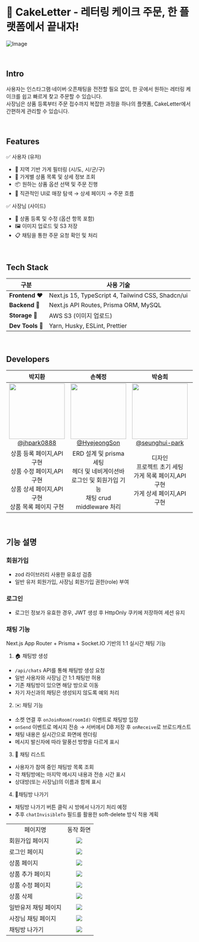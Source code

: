 # 🎂 CakeLetter - 레터링 케이크 주문, 한 플랫폼에서 끝내자!

![Image](https://github.com/user-attachments/assets/c5cb552a-a875-4647-9007-2c608380f256)

<br>

## Intro

사용자는 인스타그램·네이버·오픈채팅을 전전할 필요 없이, 한 곳에서 원하는 레터링 케이크를 쉽고 빠르게 찾고 주문할 수 있습니다.  
사장님은 상품 등록부터 주문 접수까지 복잡한 과정을 하나의 플랫폼, CakeLetter에서 간편하게 관리할 수 있습니다.

<br>

## Features

✅ 사용자 (유저)

- 🔎 지역 기반 가게 필터링 (시/도, 시/군/구)
- 🧁 가게별 상품 목록 및 상세 정보 조회
- 📦 원하는 상품 옵션 선택 및 주문 진행
- 🧭 직관적인 UI로 매장 탐색 → 상세 페이지 → 주문 흐름

✅ 사장님 (사이드)

- 🧾 상품 등록 및 수정 (옵션 항목 포함)
- 🖼 이미지 업로드 및 S3 저장
- 📋 채팅을 통한 주문 요청 확인 및 처리

<br>

## Tech Stack

| 구분             | 사용 기술                                         |
| ---------------- | ------------------------------------------------- |
| **Frontend ❤️**  | Next.js 15, TypeScript 4, Tailwind CSS, Shadcn/ui |
| **Backend 🧡**   | Next.js API Routes, Prisma ORM, MySQL             |
| **Storage 💛**   | AWS S3 (이미지 업로드)                            |
| **Dev Tools 💚** | Yarn, Husky, ESLint, Prettier                     |

<br>

## Developers

<div align="center">

|                                                                **박지환**                                                                |                                                                 **손혜정**                                                                 |                                                                   **박승희**                                                                    |                                                              **김효준**                                                              |
| :--------------------------------------------------------------------------------------------------------------------------------------: | :----------------------------------------------------------------------------------------------------------------------------------------: | :---------------------------------------------------------------------------------------------------------------------------------------------: | :----------------------------------------------------------------------------------------------------------------------------------: |
| [<img src="https://avatars.githubusercontent.com/u/77378301?v=4" height=150 width=150> <br/> @jhpark0888](https://github.com/jhpark0888) | [<img src="https://avatars.githubusercontent.com/u/74630428?v=4" height=150 width=150> <br/> @HyejeongSon](https://github.com/HyejeongSon) | [<img src="https://avatars.githubusercontent.com/u/159995296?v=4" height=150 width=150> <br/> @seunghui-park](https://github.com/seunghui-park) | [<img src="https://avatars.githubusercontent.com/u/66195226?v=4" height=150 width=150> <br/> @Hyo-joon](https://github.com/Hyo-joon) |
|               상품 등록 페이지,API 구현<br>상품 수정 페이지,API 구현<br>상품 상세 페이지,API 구현<br>상품 목록 페이지 구현               |                 ERD 설계 및 prisma 세팅<br>헤더 및 네비게이션바<br>로그인 및 회원가입 기능<br>채팅 crud<br>middleware 처리                 |                              디자인<br>프로젝트 초기 세팅<br>가게 목록 페이지,API 구현<br>가게 상세 페이지,API구현                              |                                    ERD 설계<br>소켓 서버 구축<br>채팅 crud 구현<br>발표 자료 제작                                    |

</div>

<br>

## 기능 설명

### 회원가입

- zod 라이브러리 사용한 유효성 검증
- 일반 유저 회원가입, 사장님 회원가입 권한(role) 부여

### 로그인

- 로그인 정보가 유효한 경우, JWT 생성 후 HttpOnly 쿠키에 저장하여 세션 유지

### 채팅 기능

Next.js App Router + Prisma + Socket.IO 기반의 1:1 실시간 채팅 기능

1. 🏠 채팅방 생성

- `/api/chats` API를 통해 채팅방 생성 요청
- 일반 사용자와 사장님 간 1:1 채팅만 허용
- 기존 채팅방이 있으면 해당 방으로 이동
- 자기 자신과의 채팅은 생성되지 않도록 예외 처리

2. ✉️ 채팅 기능

- 소켓 연결 후 `onJoinRoom(roomId)` 이벤트로 채팅방 입장
- `onSend` 이벤트로 메시지 전송 → 서버에서 DB 저장 후 `onReceive`로 브로드캐스트
- 채팅 내용은 실시간으로 화면에 렌더링
- 메시지 발신자에 따라 말풍선 방향을 다르게 표시

3. 📜 채팅 리스트

- 사용자가 참여 중인 채팅방 목록 조회
- 각 채팅방에는 마지막 메시지 내용과 전송 시간 표시
- 상대방(또는 사장님)의 이름과 함께 표시

4. 🚪채팅방 나가기

- 채팅방 나가기 버튼 클릭 시 방에서 나가기 처리 예정
- 추후 `chatInvisibleTo` 필드를 활용한 soft-delete 방식 적용 계획

<table>
 <tr>
  <td align="center">페이지명</td>
  <td align="center">동작 화면</td>
 </tr>
 <tr>
  <td>회원가입 페이지</td>
  <td align="center">
   <img src="https://github.com/user-attachments/assets/e5b92ca2-096c-4ad7-829b-4a054bdd651b" />
  </td>
  </tr>
 <tr>
<td>로그인 페이지</td>
  <td align="center">
   <img src="https://github.com/user-attachments/assets/763d4f09-dc6e-4399-bd6e-b1d527fb4a76" />
  </td>
</tr>
<tr>
<td>상품 페이지</td>
  <td align="center">
   <img src="https://github.com/user-attachments/assets/e00468e9-15a3-4b9b-9029-eb1c0f8c359d" />
</td>
</tr>
<tr>
<td>상품 추가 페이지</td>
  <td align="center">
   <img src="https://github.com/user-attachments/assets/f66ae06b-e155-4c95-a761-13f9b01bb90d" />
</td>
</tr>
<tr>
<td>상품 수정 페이지</td>
  <td align="center">
   <img src="https://github.com/user-attachments/assets/2250aa66-a36c-468c-9967-c9a916d4df2c" />
</td>
</tr>
<tr>
<td>상품 삭제</td>
  <td align="center">
   <img src="https://github.com/user-attachments/assets/a4a83114-2b3a-4892-a131-4c390214da31" />
</td>
</tr>
<tr>
<td>일반유저 채팅 페이지</td>
  <td align="center">
  <img src="https://github.com/user-attachments/assets/4b172aee-6a90-4c91-8e98-4de2bfb9e3da" />
  
</td>
</tr><tr>
<td>사장님 채팅 페이지</td>
  <td align="center">
 <img src="https://github.com/user-attachments/assets/4c3e2d5d-4288-4d57-a1cf-172866c5d0e7" />
</td>
</tr>
<tr>
<td>채팅방 나가기

</td>
  <td align="center">
 <img src="https://github.com/user-attachments/assets/9441aee0-3b61-42eb-bb93-ba5fc3003211" />
</td>
</tr>
</table>
